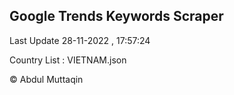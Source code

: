 

## Google Trends Keywords Scraper 
 
Last Update 28-11-2022 , 17:57:24

Country List :
VIETNAM.json



© Abdul Muttaqin 
